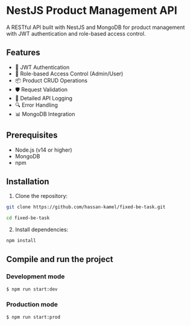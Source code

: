 # NestJS Product Management API

A RESTful API built with NestJS and MongoDB for product management with JWT authentication and role-based access control.

## Features

- 🔐 JWT Authentication
- 👥 Role-based Access Control (Admin/User)
- 📦 Product CRUD Operations
- 🛡️ Request Validation
- 📝 Detailed API Logging
- 🔍 Error Handling
- 📊 MongoDB Integration

## Prerequisites

- Node.js (v14 or higher)
- MongoDB
- npm

## Installation

1. Clone the repository:

```bash
git clone https://github.com/hassan-kamel/fixed-be-task.git
```

```bash
cd fixed-be-task
```

2. Install dependencies:

```bash
npm install
```

## Compile and run the project

### Development mode

```bash
$ npm run start:dev
```

### Production mode

```bash
$ npm run start:prod
```
